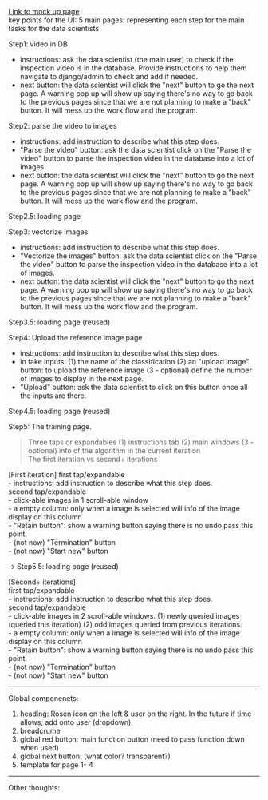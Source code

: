 <a href="[https://www.google.com/](https://www.figma.com/file/4YUn6GDTC9cfB3TkmRmvx0/Wireframe%2FUI-mokckup?node-id=37%3A2)" target="_blank">Link to mock up page </a>  
key points for the UI:
5 main pages: representing each step for the main tasks for the data scientists

Step1: video in DB  
- instructions: ask the data scientist (the main user) to check if the inspection video is in the database. Provide instructions to help them navigate to django/admin to check and add if needed.  
- next button: the data scientist will click the "next" button to go the next page. A warning pop up will show up saying there's no way to go back to the previous pages since that we are not planning to make a "back" button. It will mess up the work flow and the program.  
 
 Step2: parse the video to images  
- instructions: add instruction to describe what this step does.    
- "Parse the video" button: ask the data scientist click on the "Parse the video" button to parse the inspection video in the database into a lot of images.
- next button: the data scientist will click the "next" button to go the next page. A warning pop up will show up saying there's no way to go back to the previous pages since that we are not planning to make a "back" button. It will mess up the work flow and the program.  

Step2.5: loading page

Step3: vectorize images   
- instructions: add instruction to describe what this step does.  
- "Vectorize the images" button: ask the data scientist click on the "Parse the video" button to parse the inspection video in the database into a lot of images.    
- next button: the data scientist will click the "next" button to go the next page. A warning pop up will show up saying there's no way to go back to the previous pages since that we are not planning to make a "back" button. It will mess up the work flow and the program.  

Step3.5: loading page (reused)

Step4: Upload the reference image page
- instructions: add instruction to describe what this step does.  
- in take inputs: (1) the name of the classification (2) an "upload image" button: to upload the reference image (3 - optional) define the number of images to display in the next page.  
- "Upload" button: ask the data scientist to click on this button once all the inputs are there.  

Step4.5: loading page (reused)


Step5: The training page.   
> Three taps or expandables (1) instructions tab (2) main windows (3 - optional) info of the algorithm in the current iteration  
> The first iteration vs second+ iterations    

[First iteration]
first tap/expandable  
	- instructions: add instruction to describe what this step does.  
second tap/expandable  
	- click-able images in 1 scroll-able window  
	- a empty column: only when a image is selected will info of the image display on this column  
	- "Retain button": show a warning button saying there is no undo pass this point.  
	- (not now) "Termination" button  
	- (not now) "Start new" button  
	
-> Step5.5: loading page (reused)

[Second+ iterations]  
first tap/expandable  
	- instructions: add instruction to describe what this step does.  
second tap/expandable  
	- click-able images in 2 scroll-able windows. (1) newly queried images (queried this iteration) (2) odd images queried from previous iterations.  
	- a empty column: only when a image is selected will info of the image display on this column  
	- "Retain button": show a warning button saying there is no undo pass this point.  
	- (not now) "Termination" button	
	- (not now) "Start new" button  
	
-----------
Global componenets:
1. heading: Rosen icon on the left & user on the right. In the future if time allows, add onto user (dropdown).
2. breadcrume
3. global red button: main function button (need to pass function down when used)
4. global next button: (what color? transparent?)
5. template for page 1- 4
------------
Other thoughts:
